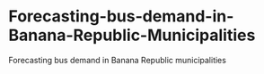 # Forecasting-bus-demand-in-Banana-Republic-Municipalities
Forecasting bus demand in Banana Republic municipalities
